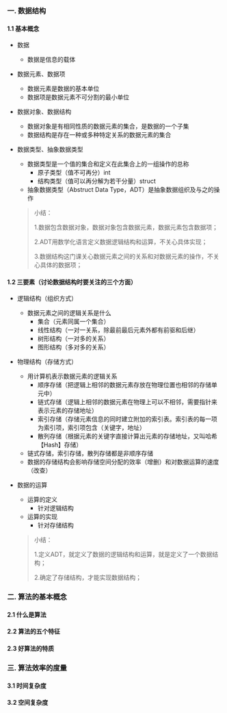 ### 一. 数据结构

#### 	1.1 基本概念

- 数据

    - 数据是信息的载体

- 数据元素、数据项

    - 数据元素是数据的基本单位
    - 数据项是数据元素不可分割的最小单位

- 数据对象、数据结构

    - 数据对象是有相同性质的数据元素的集合，是数据的一个子集
    - 数据结构是存在一种或多种特定关系的数据元素的集合

- 数据类型、抽象数据类型

    - 数据类型是一个值的集合和定义在此集合上的一组操作的总称
        - 原子类型（值不可再分）int
        - 结构类型（值可以再分解为若干分量）struct
    - 抽象数据类型（Abstruct Data Type，ADT）是抽象数据组织及与之的操作

    > 小结：
    >
    > 1.数据包含数据对象，数据对象包含数据元素，数据元素包含数据项；
    >
    > 2.ADT用数学化语言定义数据逻辑结构和运算，不关心具体实现；
    >
    > 3.数据结构这门课关心数据元素之间的关系和对数据元素的操作，不关心具体的数据项；

#### 	1.2 三要素（讨论数据结构时要关注的三个方面）

- 逻辑结构（组织方式）

    - 数据元素之间的逻辑关系是什么
        - 集合（元素同属一个集合）
        - 线性结构（一对一关系，除最前最后元素外都有前驱和后继）
        - 树形结构（一对多的关系）
        - 图形结构（多对多的关系）

- 物理结构（存储方式）

    - 用计算机表示数据元素的逻辑关系
        - 顺序存储（把逻辑上相邻的数据元素存放在物理位置也相邻的存储单元中）
        - 链式存储（逻辑上相邻的数据元素在物理上可以不相邻，需要指针来表示元素的存储地址）
        - 索引存储（存储元素信息的同时建立附加的索引表。索引表的每一项为索引项，索引项包含（关键字，地址）
        - 散列存储（根据元素的关键字直接计算出元素的存储地址，又叫哈希【Hash】存储）
    - 链式存储，索引存储，散列存储都是非顺序存储
    - 数据的存储结构会影响存储空间分配的效率（增删）和对数据运算的速度（改查）

- 数据的运算

    - 运算的定义
        - 针对逻辑结构
    - 运算的实现
        - 针对存储结构

    > 小结：
    >
    > 1.定义ADT，就定义了数据的逻辑结构和运算，就是定义了一个数据结构；
    >
    > 2.确定了存储结构，才能实现数据结构；

### 二. 算法的基本概念

#### 	2.1 什么是算法		

#### 	2.2 算法的五个特征

#### 	2.3 好算法的特质

### 三. 算法效率的度量

#### 	3.1 时间复杂度

#### 	3.2 空间复杂度